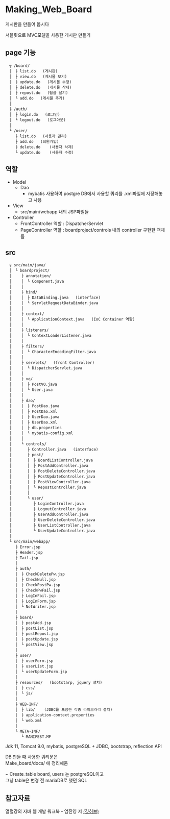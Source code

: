 # Making_Web_Board
게시판을 만들어 봅시다  

서블릿으로 MVC모델을 사용한 게시판 만들기

## page 기능
```
　┬ /board/
　│　├ list.do   (게시판)
　│　├ view.do   (게시물 보기)
　│　├ update.do   (게시물 수정)
　│　├ delete.do   (게시물 삭제)
　│　├ repost.do   (답글 달기)
　│　└ add.do   (게시물 추가)
　│
　├ /auth/
　│　├ login.do   (로그인)
　│　└ logout.do   (로그아웃)
　│
　└ /user/
 　　├ list.do   (사용자 관리)
 　　├ add.do   (회원가입)
 　　├ delete.do    (사용자 삭제)
 　　└ update.do    (사용자 수정)
```

<!-- ## 동작 과정
1. 서버 실행  
2. ServletContextListener를 구현한 ContextLoaderListener 에서 contextInitialized() 메서드 구현  
2.1. ApplicationContext 객체 생성  
2.2. ApplicationContext 에서 Reflection API와 ServletRequestDataBinder를 사용하여 사용할 객체를 미리 준비  
2.3. 각 객체에서 setter메서드를 찾아 의존성 주입  
3. 서버에 요청이 들어옴.
4. FrontController역할을 수행하는 DispatcherServlet이 요청을 받음  
5. HashMap 객체를 하나 만들어 데이터를 요청에 따라 데이터를 가져감  
6. 각 pageController들 (Controller구현한 것, controls패키지 안)들이 반환하는 값들로 주소 맵핑하여 요청 처리
 -->
## 역할
- Model
    - Dao
        - mybatis 사용하여 postgre DB에서 사용할 쿼리를 .xml파일에 저장해놓고 사용
- View
    - src/main/webapp 내의 JSP파일들
- Controller
    - FrontController 역할 : DispatcherServlet
    - PageController 역할 : boardproject/controls 내의 controller 구현한 객체들

## src
```
　┬ src/main/java/
　│　└ boardproject/
　│　 　├ annotation/
　│　 　│　└ Component.java
　│　 　│
　│　 　├ bind/
　│　 　│　├ DataBinding.java   (interface)
　│　 　│　└ ServletRequestDataBinder.java
　│　 　│
　│　 　├ context/
　│　 　│　└ ApplicationContext.java   (IoC Container 역할)
　│　 　│　 
　│　 　├ listeners/
　│　 　│　└ ContextLoaderListener.java
　│　 　│　 
　│　 　├ filters/
　│　 　│　└ CharacterEncodingFilter.java
　│　 　│　 
　│　 　├ servlets/   (front Controller)
　│　 　│　└ DispatcherServlet.java
　│　 　│　 
　│　 　├ vo/
　│　 　│　├ PostVO.java
　│　 　│　└ User.java
　│　 　│　 
　│　 　├ dao/
　│　 　│　├ PostDao.java
　│　 　│　├ PostDao.xml
　│　 　│　├ UserDao.java
　│　 　│　├ UserDao.xml
　│　 　│　├ db.properties
　│　 　│　└ mybatis-config.xml
　│　 　│
　│　 　└ controls/
　│　 　 　├ Controller.java   (interface)
　│　 　 　├ post/
　│　 　 　│　├ BoardListController.java
　│　 　 　│　├ PostAddController.java
　│　 　 　│　├ PostDeleteController.java
　│　 　 　│　├ PostUpdateController.java
　│　 　 　│　├ PostViewController.java
　│　 　 　│　└ RepostController.java
　│　 　 　│
　│　 　 　└ user/
　│　 　 　 　├ LoginController.java
　│　 　 　 　├ LogoutController.java
　│　 　 　 　├ UserAddController.java
　│　 　 　 　├ UserDeleteController.java
　│　 　 　 　├ UserListController.java
　│　 　 　 　└ UserUpdateController.java
　│
　└ src/main/webapp/
　 　├ Error.jsp
　 　├ Header.jsp
　 　├ Tail.jsp
　 　│
　 　├ auth/
　 　│　├ CheckDeletePw.jsp
　 　│　├ CheckNull.jsp
　 　│　├ CheckPostPw.jsp
　 　│　├ CheckPwFail.jsp
　 　│　├ LogInFail.jsp
　 　│　├ LogInForm.jsp
　 　│　└ NotWriter.jsp
　 　│
　 　├ board/
　 　│　├ postAdd.jsp
　 　│　├ postList.jsp
　 　│　├ postRepost.jsp
　 　│　├ postUpdate.jsp
　 　│　└ postView.jsp
　 　│
　 　├ user/
　 　│　├ userForm.jsp
　 　│　├ userList.jsp
　 　│　└ userUpdateForm.jsp
　 　│
　 　├ resources/   (bootstarp, jquery 설치)
　 　│　├ css/
　 　│　└ js/
　 　│
　 　├ WEB-INF/
　 　│　├ lib/    (JDBC를 포함한 각종 라이브러리 설치)
　 　│　├ application-context.properties
　 　│　└ web.xml
　 　│
　 　└ META-INF/
　 　 　└ MANIFEST.MF
```

Jdk 11, Tomcat 9.0, mybatis, postgreSQL + JDBC, bootstrap, reflection API  

DB 만들 때 사용한 쿼리문은  
Make_board/docs/ 에 정리해둠 

~ Create_table board, users 는 postgreSQL이고  
그냥 table은 변경 전 mariaDB로 했던 SQL

## 참고자료  
열혈강의 자바 웹 개발 워크북 - 엄진영 저 [(깃허브)](https://github.com/eomjinyoung/JavaWebProgramming)